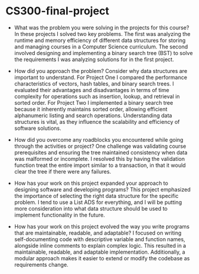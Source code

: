 # CS300-final-project
- What was the problem you were solving in the projects for this course?
In these projects I solved two key problems. The first was analyzing the runtime and memory efficiency of different data structures for storing and managing courses in a Computer Science curriculum. The second involved designing and implementing a binary search tree (BST) to solve the requirements I was analyzing solutions for in the first project.

- How did you approach the problem? Consider why data structures are important to understand.
For Project One I compared the performance characteristics of vectors, hash tables, and binary search trees. I evaluated their advantages and disadvantages in terms of time complexity for operations such as insertion, lookup, and retrieval in sorted order. For Project Two I implemented a binary search tree because it inherently maintains sorted order, allowing efficient alphanumeric listing and search operations. Understanding data structures is vital, as they influence the scalability and efficiency of software solutions.

- How did you overcome any roadblocks you encountered while going through the activities or project?
One challenge was validating course prerequisites and ensuring the tree maintained consistency when data was malformed or incomplete. I resolved this by having the validation function treat the entire import similar to a transaction, in that it would clear the tree if there were any failures. 

- How has your work on this project expanded your approach to designing software and developing programs?
This project emphasized the importance of selecting the right data structure for the specific problem. I tend to use a List ADS for everything, and I will be putting more consideration into what data structure should be used to implement functionality in the future.

- How has your work on this project evolved the way you write programs that are maintainable, readable, and adaptable?
I focused on writing self-documenting code with descriptive variable and function names, alongside inline comments to explain complex logic. This resulted in a maintainable, readable, and adaptable implementation. Additionally, a modular approach makes it easier to extend or modify the codebase as requirements change.
